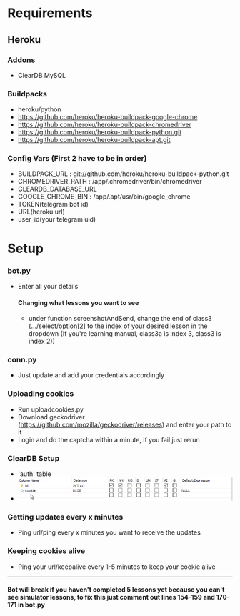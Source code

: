 # Requirements

## Heroku

### Addons
- ClearDB MySQL

### Buildpacks
- heroku/python
- https://github.com/heroku/heroku-buildpack-google-chrome
- https://github.com/heroku/heroku-buildpack-chromedriver
- https://github.com/heroku/heroku-buildpack-python.git
- https://github.com/heroku/heroku-buildpack-apt.git

### Config Vars (First 2 have to be in order)
- BUILDPACK_URL : git://github.com/heroku/heroku-buildpack-python.git
- CHROMEDRIVER_PATH : /app/.chromedriver/bin/chromedriver
- CLEARDB_DATABASE_URL
- GOOGLE_CHROME_BIN : /app/.apt/usr/bin/google_chrome
- TOKEN(telegram bot id)
- URL(heroku url)
- user_id(your telegram uid)

# Setup
### bot.py
- Enter all your details
    #### Changing what lessons you want to see
    - under function screenshotAndSend, change the end of class3 (.../select/option[2] to the index of your desired lesson in the dropdown (If you're learning manual, class3a is index 3, class3 is index 2))
### conn.py
- Just update and add your credentials accordingly

### Uploading cookies
- Run uploadcookies.py
- Download geckodriver (https://github.com/mozilla/geckodriver/releases) and enter your path to it
- Login and do the captcha within a minute, if you fail just rerun
    
### ClearDB Setup
- 'auth' table
- ![image](MySQLWorkbench_QIm3gX662q.png)

### Getting updates every x minutes
- Ping url/ping every x minutes you want to receive the updates
### Keeping cookies alive
- Ping your url/keepalive every 1-5 minutes to keep your cookie alive
---
#### Bot will break if you haven't completed 5 lessons yet because you can't see simulator lessons, to fix this just comment out lines 154-159 and 170-171 in bot.py